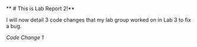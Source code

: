 ** # This is Lab Report 2!**

I will now detail 3 code changes that my lab group worked on in Lab 3 to fix a bug.

*Code Change 1*

